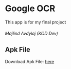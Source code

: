 # Google OCR

This app is for my final project


###### Majlind Avdylaj (KOD Dev)

## Apk File
Download Apk File: [here](https://github.com/majlindavdylaj/google-ocr/raw/master/app-google-ocr.apk)
